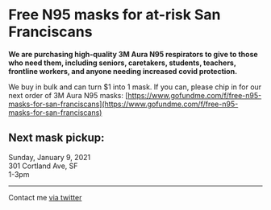# Free N95 masks for at-risk San Franciscans

<b>We are purchasing high-quality 3M Aura N95 respirators to give to those who need them, including seniors, caretakers, students, teachers, frontline workers, and anyone needing increased covid protection.</b>
  
We buy in bulk and can turn $1 into 1 mask. If you can, please chip in for our next order of 3M Aura N95 masks: [https://www.gofundme.com/f/free-n95-masks-for-san-franciscans](https://www.gofundme.com/f/free-n95-masks-for-san-franciscans)

  
## Next mask pickup:

Sunday, January 9, 2021<br/>
301 Cortland Ave, SF<br/>
1-3pm

----

Contact me [via twitter](https://twitter.com/rajbot)

